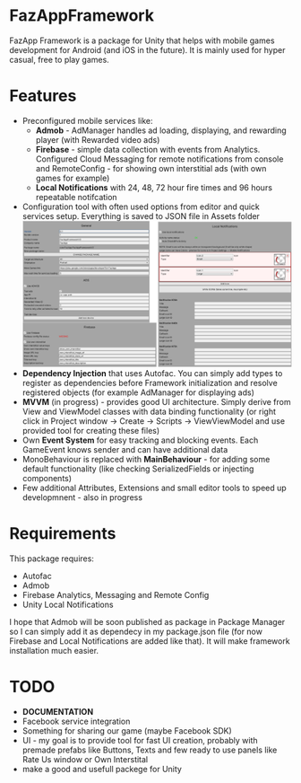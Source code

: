 # FazAppFramework
 
FazApp Framework is a package for Unity that helps with mobile games development for Android (and iOS in the future). It is mainly used for hyper casual, free to play games.

# Features
 - Preconfigured mobile services like:
   * **Admob** - AdManager handles ad loading, displaying, and rewarding player (with Rewarded video ads)
   * **Firebase** - simple data collection with events from Analytics. Configured Cloud Messaging for remote notifications from console and RemoteConfig - for showing own interstitial ads (with own games for example)
   * **Local Notifications** with 24, 48, 72 hour fire times and 96 hours repeatable notifcation
 - Configuration tool with often used options from editor and quick services setup. Everything is saved to JSON file in Assets folder
   ![Configurator](/FAFrameworkConfScreen.png)
 - **Dependency Injection** that uses Autofac. You can simply add types to register as dependencies before Framework initialization and resolve registered objects (for example AdManager for displaying ads)
 - **MVVM** (in progress) - provides good UI architecture. Simply derive from View and ViewModel classes with data binding functionality (or right click in Project window -> Create -> Scripts -> ViewViewModel and use provided tool for creating these files)
 - Own **Event System** for easy tracking and blocking events. Each GameEvent knows sender and can have additional data
 - MonoBehaviour is replaced with **MainBehaviour** - for adding some default functionality (like checking SerializedFields or injecting components)
 - Few additional Attributes, Extensions and small editor tools to speed up developmnent - also in progress
 
# Requirements
This package requires:
 - Autofac
 - Admob
 - Firebase Analytics, Messaging and Remote Config
 - Unity Local Notifications
 
I hope that Admob will be soon published as package in Package Manager so I can simply add it as dependecy in my package.json file (for now Firebase and Local Notifications are added like that). It will make framework installation much easier.
 
# TODO
 - **DOCUMENTATION**
 - Facebook service integration
 - Something for sharing our game (maybe Facebook SDK)
 - UI - my goal is to provide tool for fast UI creation, probably with premade prefabs like Buttons, Texts and few ready to use panels like Rate Us window or Own Interstital
 - make a good and usefull packege for Unity

